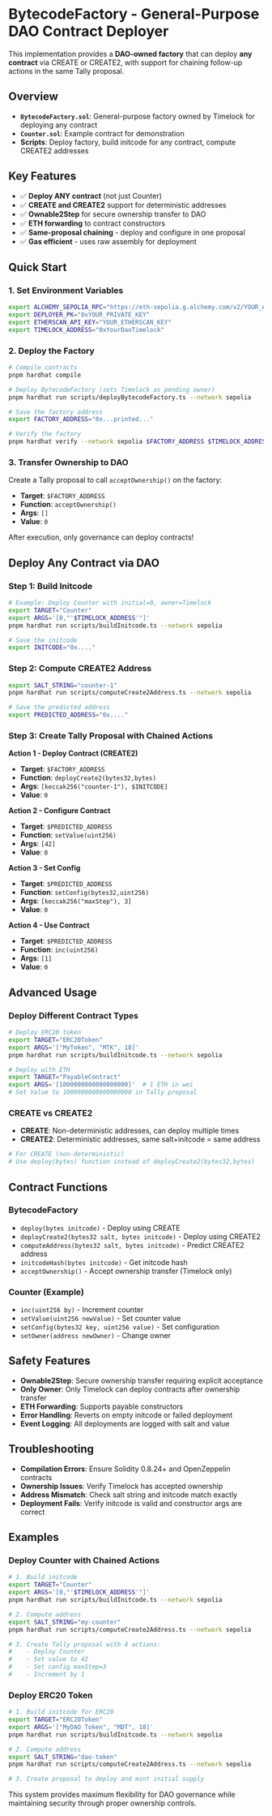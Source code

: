 # BytecodeFactory - General-Purpose DAO Contract Deployer

This implementation provides a **DAO-owned factory** that can deploy **any contract** via CREATE or CREATE2, with support for chaining follow-up actions in the same Tally proposal.

## Overview

- **`BytecodeFactory.sol`**: General-purpose factory owned by Timelock for deploying any contract
- **`Counter.sol`**: Example contract for demonstration
- **Scripts**: Deploy factory, build initcode for any contract, compute CREATE2 addresses

## Key Features

- ✅ **Deploy ANY contract** (not just Counter)
- ✅ **CREATE and CREATE2** support for deterministic addresses
- ✅ **Ownable2Step** for secure ownership transfer to DAO
- ✅ **ETH forwarding** to contract constructors
- ✅ **Same-proposal chaining** - deploy and configure in one proposal
- ✅ **Gas efficient** - uses raw assembly for deployment

## Quick Start

### 1. Set Environment Variables

```bash
export ALCHEMY_SEPOLIA_RPC="https://eth-sepolia.g.alchemy.com/v2/YOUR_API_KEY"
export DEPLOYER_PK="0xYOUR_PRIVATE_KEY"
export ETHERSCAN_API_KEY="YOUR_ETHERSCAN_KEY"
export TIMELOCK_ADDRESS="0xYourDaoTimelock"
```

### 2. Deploy the Factory

```bash
# Compile contracts
pnpm hardhat compile

# Deploy BytecodeFactory (sets Timelock as pending owner)
pnpm hardhat run scripts/deployBytecodeFactory.ts --network sepolia

# Save the factory address
export FACTORY_ADDRESS="0x...printed..."

# Verify the factory
pnpm hardhat verify --network sepolia $FACTORY_ADDRESS $TIMELOCK_ADDRESS
```

### 3. Transfer Ownership to DAO

Create a Tally proposal to call `acceptOwnership()` on the factory:

- **Target**: `$FACTORY_ADDRESS`
- **Function**: `acceptOwnership()`
- **Args**: `[]`
- **Value**: `0`

After execution, only governance can deploy contracts!

## Deploy Any Contract via DAO

### Step 1: Build Initcode

```bash
# Example: Deploy Counter with initial=0, owner=Timelock
export TARGET="Counter"
export ARGS='[0,"'$TIMELOCK_ADDRESS'"]'
pnpm hardhat run scripts/buildInitcode.ts --network sepolia

# Save the initcode
export INITCODE="0x...."
```

### Step 2: Compute CREATE2 Address

```bash
export SALT_STRING="counter-1"
pnpm hardhat run scripts/computeCreate2Address.ts --network sepolia

# Save the predicted address
export PREDICTED_ADDRESS="0x...."
```

### Step 3: Create Tally Proposal with Chained Actions

**Action 1 - Deploy Contract (CREATE2)**
- **Target**: `$FACTORY_ADDRESS`
- **Function**: `deployCreate2(bytes32,bytes)`
- **Args**: `[keccak256("counter-1"), $INITCODE]`
- **Value**: `0`

**Action 2 - Configure Contract**
- **Target**: `$PREDICTED_ADDRESS`
- **Function**: `setValue(uint256)`
- **Args**: `[42]`
- **Value**: `0`

**Action 3 - Set Config**
- **Target**: `$PREDICTED_ADDRESS`
- **Function**: `setConfig(bytes32,uint256)`
- **Args**: `[keccak256("maxStep"), 3]`
- **Value**: `0`

**Action 4 - Use Contract**
- **Target**: `$PREDICTED_ADDRESS`
- **Function**: `inc(uint256)`
- **Args**: `[1]`
- **Value**: `0`

## Advanced Usage

### Deploy Different Contract Types

```bash
# Deploy ERC20 token
export TARGET="ERC20Token"
export ARGS='["MyToken", "MTK", 18]'
pnpm hardhat run scripts/buildInitcode.ts --network sepolia

# Deploy with ETH
export TARGET="PayableContract"
export ARGS='[1000000000000000000]'  # 1 ETH in wei
# Set Value to 1000000000000000000 in Tally proposal
```

### CREATE vs CREATE2

- **CREATE**: Non-deterministic addresses, can deploy multiple times
- **CREATE2**: Deterministic addresses, same salt+initcode = same address

```bash
# For CREATE (non-deterministic)
# Use deploy(bytes) function instead of deployCreate2(bytes32,bytes)
```

## Contract Functions

### BytecodeFactory

- `deploy(bytes initcode)` - Deploy using CREATE
- `deployCreate2(bytes32 salt, bytes initcode)` - Deploy using CREATE2
- `computeAddress(bytes32 salt, bytes initcode)` - Predict CREATE2 address
- `initcodeHash(bytes initcode)` - Get initcode hash
- `acceptOwnership()` - Accept ownership transfer (Timelock only)

### Counter (Example)

- `inc(uint256 by)` - Increment counter
- `setValue(uint256 newValue)` - Set counter value
- `setConfig(bytes32 key, uint256 value)` - Set configuration
- `setOwner(address newOwner)` - Change owner

## Safety Features

- **Ownable2Step**: Secure ownership transfer requiring explicit acceptance
- **Only Owner**: Only Timelock can deploy contracts after ownership transfer
- **ETH Forwarding**: Supports payable constructors
- **Error Handling**: Reverts on empty initcode or failed deployment
- **Event Logging**: All deployments are logged with salt and value

## Troubleshooting

- **Compilation Errors**: Ensure Solidity 0.8.24+ and OpenZeppelin contracts
- **Ownership Issues**: Verify Timelock has accepted ownership
- **Address Mismatch**: Check salt string and initcode match exactly
- **Deployment Fails**: Verify initcode is valid and constructor args are correct

## Examples

### Deploy Counter with Chained Actions

```bash
# 1. Build initcode
export TARGET="Counter"
export ARGS='[0,"'$TIMELOCK_ADDRESS'"]'
pnpm hardhat run scripts/buildInitcode.ts --network sepolia

# 2. Compute address
export SALT_STRING="my-counter"
pnpm hardhat run scripts/computeCreate2Address.ts --network sepolia

# 3. Create Tally proposal with 4 actions:
#    - Deploy Counter
#    - Set value to 42
#    - Set config maxStep=3
#    - Increment by 1
```

### Deploy ERC20 Token

```bash
# 1. Build initcode for ERC20
export TARGET="ERC20Token"
export ARGS='["MyDAO Token", "MDT", 18]'
pnpm hardhat run scripts/buildInitcode.ts --network sepolia

# 2. Compute address
export SALT_STRING="dao-token"
pnpm hardhat run scripts/computeCreate2Address.ts --network sepolia

# 3. Create proposal to deploy and mint initial supply
```

This system provides maximum flexibility for DAO governance while maintaining security through proper ownership controls.
